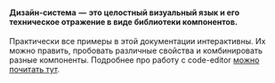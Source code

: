 

#### Дизайн-система  —  это целостный визуальный язык и его техническое отражение в виде библиотеки компонентов.


Практически все примеры в этой документации интерактивны. Их можно править, пробовать различные свойства и комбинировать разные компоненты. Подробнее про работу с code-editor [можно почитать тут](https://react-styleguidist.js.org/docs/documenting.html#writing-code-examples).
